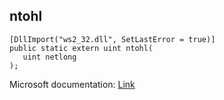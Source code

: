 ## ntohl

```
[DllImport("ws2_32.dll", SetLastError = true)]
public static extern uint ntohl(
   uint netlong
);
```

Microsoft documentation: [Link](https://docs.microsoft.com/en-us/windows/win32/api/winsock/nf-winsock-ntohl)
